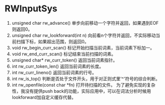 RWInputSys
==========
1. unsigned char rw_advance() 单步向前移动一个字符并返回，如果遇到EOF则返回0。
2. unsigned char rw_lookforward(int n)  向前看n个字符并返回，不实际移动当前扫描下标，如果超出范围，则返回0。
3. void rw_begin_curr_scan()  标记开始扫描当前词素，当前词素下标加一。
4. void rw_end_curr_scan()  标记结束当前扫描的词素。
5. unsigned char* rw_curr_token()  返回当前词素指针。
6. int rw_curr_token_len()  返回当前词素的长度。
7. int rw_curr_lineno() 返回当前词素的行号。
8. int rw_is_top()  判断是否处于文件开头，用于对正则式里'^'符号的综合判断。
9. int rw_openfile(const char *fn)  打开待扫描的文件。
为了避免实现的复杂性，我没有提供push back的功能，实际应用中，可以在词法分析时候用lookforward加自定义缓存代替。
